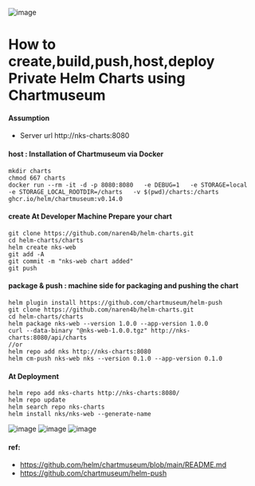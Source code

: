 ![image](https://user-images.githubusercontent.com/3488520/192076676-3bd58fa4-db2c-4470-9619-d8c62a1135fc.png)

# How to create,build,push,host,deploy Private Helm Charts using Chartmuseum 
#### Assumption
- Server url http://nks-charts:8080

#### host : Installation of Chartmuseum  via Docker 
```
mkdir charts
chmod 667 charts
docker run --rm -it -d -p 8080:8080   -e DEBUG=1   -e STORAGE=local   -e STORAGE_LOCAL_ROOTDIR=/charts   -v $(pwd)/charts:/charts ghcr.io/helm/chartmuseum:v0.14.0
```

#### create At Developer Machine Prepare your chart 
```
git clone https://github.com/naren4b/helm-charts.git
cd helm-charts/charts
helm create nks-web
git add -A
git commit -m "nks-web chart added"
git push
```
#### package & push :  machine side for packaging and pushing the chart 
```
helm plugin install https://github.com/chartmuseum/helm-push
git clone https://github.com/naren4b/helm-charts.git
cd helm-charts/charts
helm package nks-web --version 1.0.0 --app-version 1.0.0
curl --data-binary "@nks-web-1.0.0.tgz" http://nks-charts:8080/api/charts
//or 
helm repo add nks http://nks-charts:8080
helm cm-push nks-web nks --version 0.1.0 --app-version 0.1.0
```

#### At Deployment 
```
helm repo add nks-charts http://nks-charts:8080/
helm repo update
helm search repo nks-charts
helm install nks/nks-web --generate-name
```
![image](https://user-images.githubusercontent.com/3488520/192074351-18c9bf41-b533-47b9-914e-7339bb5d4b02.png)
![image](https://user-images.githubusercontent.com/3488520/192074377-1f743e53-fe55-47fe-b72b-98160d395af7.png)
![image](https://user-images.githubusercontent.com/3488520/192074420-c4253391-67d7-4459-83a7-4e97ad8b9354.png)



#### ref: 
- https://github.com/helm/chartmuseum/blob/main/README.md
- https://github.com/chartmuseum/helm-push
